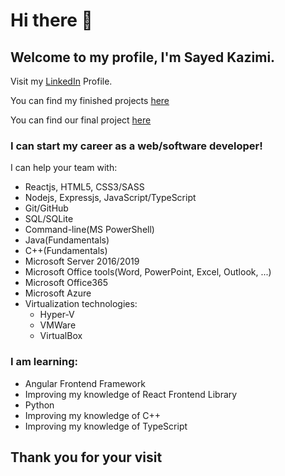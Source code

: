 # Hi there 👋

## Welcome to my profile, I'm Sayed Kazimi.

Visit my [LinkedIn](https://www.linkedin.com/in/sayed-kazimi-0507/) Profile.

You can find my finished projects [here](https://everydaysmarter.herokuapp.com/projects.html)

You can find our final project [here](https://here-my-story.herokuapp.com/)

### I can start my career as a web/software developer!

I can help your team with:
- Reactjs, HTML5, CSS3/SASS
- Nodejs, Expressjs, JavaScript/TypeScript
- Git/GitHub
- SQL/SQLite
- Command-line(MS PowerShell)
- Java(Fundamentals)
- C++(Fundamentals)
- Microsoft Server 2016/2019
- Microsoft Office tools(Word, PowerPoint, Excel, Outlook, ...)
- Microsoft Office365
- Microsoft Azure
- Virtualization technologies:
  - Hyper-V
  - VMWare
  - VirtualBox

### I am learning:
- Angular Frontend Framework
- Improving my knowledge of React Frontend Library
- Python
- Improving my knowledge of C++
- Improving my knowledge of TypeScript

## Thank you for your visit


<!--
**Sayed94h/Sayed94h** is a ✨ _special_ ✨ repository because its `README.md` (this file) appears on your GitHub profile.

Here are some ideas to get you started:

- 🔭 I’m currently working on ...
- 🌱 I’m currently learning ...
- 👯 I’m looking to collaborate on ...
- 🤔 I’m looking for help with ...
- 💬 Ask me about ...
- 📫 Visit my [LinkedIn](https://www.linkedin.com/in/sayed-kazimi-0507/) Profile.
- 😄 Pronouns: ...
- ⚡ Fun fact: ...
-->
